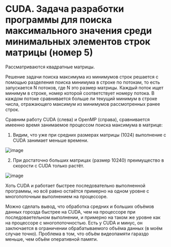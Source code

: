 # CUDA. Задача разработки программы для поиска максимального значения среди минимальных элементов строк матрицы (номер 5)

Рассматриваются квадратные матрицы.

Решение задачи поиска максимума из минимумов строк решается с помощью разделения поиска минимума в строке по потокам, то есть запускается N потоков, где N это размер матрицы. Каждый поток ищет минимум в строке, номер которой соответствует номеру потока. В каждом потоке сравнивается больше ли текущий минимум в строке числа, отражающего максимум из минимумов рассмотренных ранее строк.

Сравним работу CUDA (слева) и OpenMP (справа), сравнивается имеенно время занимаемое процессом поиска максимума в матрице:

1) Видим, что уже при средних размерах матрицы (1024) выполнение с CUDA занимает меньше времени.

![image](https://user-images.githubusercontent.com/58008126/226370259-50c9265a-b1fa-4253-bafa-44a7e2437044.png)


2) При достаточно больших матрицах (размер 10240) преимущество в скорости с CUDA только растёт.

![image](https://user-images.githubusercontent.com/58008126/226370605-39143af8-6f50-4c1f-9602-4309512a3762.png)

Хоть CUDA и работает быстрее последовательно выполненной программы, но всё равно остаётся примерно на одном уровне с многопоточным выполнением на процессоре.

Можно сделать вывод, что обработка средних и больших объёмов данных горозда быстрее на CUDA, чем на процессоре при последоваетельном выполнении, и примерно на таком же уровне как на процессоре с многопоточностью. Есть у CUDA и минус, он заключается в ограничении обрабатываемого объёма данных (в моём случае точно). Проблема в том, что объём видеопамяти гараздо меньше, чем объём оперативной памяти.


